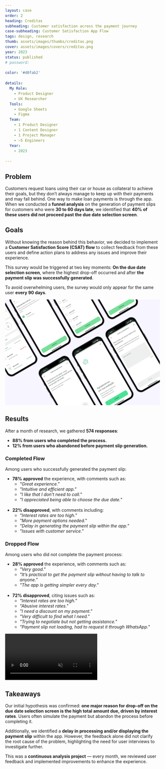 ```yaml
---
layout: case
order: 2
heading: Creditas
subheading: Customer satisfaction across the payment journey
case-subheading: Customer Satisfaction App Flow
tags: design, research
thumb: assets/images/thumbs/creditas.png
cover: assets/images/covers/creditas.png
year: 2023
status: published
# password: 

color: '#d0fab2'

details:
  My Role:
    - Product Designer
    - UX Researcher
  Tools:
    - Google Sheets
    - Figma
  Team:
    - 1 Product Designer
    - 1 Content Designer
    - 1 Project Manager
    - ~5 Engineers
  Year:
    - 2023

---
```


## Problem
Customers request loans using their car or house as collateral to achieve their goals, but they don’t always manage to keep up with their payments and may fall behind. One way to make loan payments is through the app. When we conducted a **funnel analysis** on the generation of payment slips for customers who were **30 to 60 days late**, we identified that **40% of these users did not proceed past the due date selection screen**.

## Goals
Without knowing the reason behind this behavior, we decided to implement a **Customer Satisfaction Score (CSAT) flow** to collect feedback from these users and define action plans to address any issues and improve their experience.

This survey would be triggered at two key moments: **On the due date selection screen**, where the highest drop-off occurred and after **the payment slip was successfully generated**.

To avoid overwhelming users, the survey would only appear for the same user **every 90 days**.



![Creditas mockup images](../assets/images/cases/csat-img-grande.jpg)

## Results
After a month of research, we gathered **574 responses**: 
- **88% from users who completed the process.** 
- **12% from users who abandoned before payment slip generation.**

### Completed Flow
Among users who successfully generated the payment slip:
- **78% approved** the experience, with comments such as:
    - _"Great experience."_
    - _"Intuitive and efficient app."_
    - _"I like that I don’t need to call."_
    - _"I appreciated being able to choose the due date."_
<br><br>
- **22% disapproved**, with comments including:
    - _"Interest rates are too high."_
    - _"More payment options needed."_
    - _"Delay in generating the payment slip within the app."_
    - _"Issues with customer service."_

### Dropped Flow
Among users who did not complete the payment process:
- **28% approved** the experience, with comments such as:
  - _"Very good."_
  - _"It’s practical to get the payment slip without having to talk to anyone."_
  - _"The app is getting simpler every day."_
<br><br>
- **72% disapproved**, citing issues such as:
  - _"Interest rates are too high."_
  - _"Abusive interest rates."_
  - _"I need a discount on my payment."_
  - _"Very difficult to find what I need."_
  - _"Trying to negotiate but not getting assistance."_
  - _"Payment slip not loading, had to request it through WhatsApp."_

<!-- ![Alt here](../assets/images/cases/csat-flow.png ) -->

<video autoplay muted loop playsinline>
  <source src="../assets/images/cases/csat-flow-lavender.mp4" type="video/mp4">
</video>

## Takeaways
Our initial hypothesis was confirmed: **one major reason for drop-off on the due date selection screen is the high total amount due, driven by interest rates**. Users often simulate the payment but abandon the process before completing it.

Additionally, we identified a **delay in processing and/or displaying the payment slip** within the app. However, the feedback alone did not clarify the root cause of the problem, highlighting the need for user interviews to investigate further.

This was a **continuous analysis project** — every month, we reviewed user feedback and implemented improvements to enhance the experience.